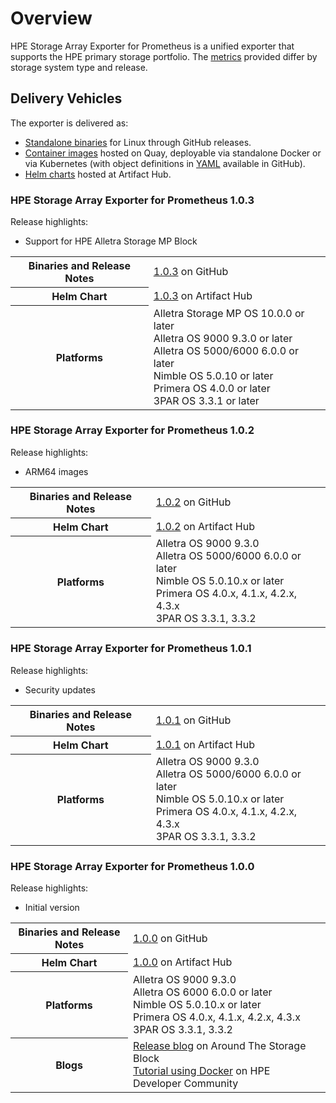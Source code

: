 # Overview

HPE Storage Array Exporter for Prometheus is a unified exporter that supports the HPE primary storage portfolio. The [metrics](../metrics/index.md) provided differ by storage system type and release.

## Delivery Vehicles

The exporter is delivered as:

- [Standalone binaries](https://github.com/hpe-storage/array-exporter/releases) for Linux through GitHub releases.
- [Container images](https://quay.io/repository/hpestorage/array-exporter) hosted on Quay, deployable via standalone Docker or via Kubernetes (with object definitions in [YAML](https://github.com/hpe-storage/co-deployments/tree/master/yaml/array-exporter) available in GitHub).
- [Helm charts](https://artifacthub.io/packages/helm/hpe-storage/hpe-array-exporter/) hosted at Artifact Hub.

### HPE Storage Array Exporter for Prometheus 1.0.3

Release highlights:

- Support for HPE Alletra Storage MP Block

<table>
 <tr>
   <th>Binaries and Release Notes</th>
   <td>
    <a href="https://github.com/hpe-storage/array-exporter/releases/tag/v1.0.3">1.0.3</a> on GitHub
   </td>
 </tr>
 <tr>
   <th>Helm Chart</th>
   <td>
    <a href="https://artifacthub.io/packages/helm/hpe-storage/hpe-array-exporter/1.0.3">1.0.3</a> on Artifact Hub
   </td>
 </tr>
 <tr>
   <th>Platforms</th>
   <td>
     Alletra Storage MP OS 10.0.0 or later<br />
     Alletra OS 9000 9.3.0 or later<br />
     Alletra OS 5000/6000 6.0.0 or later<br />
     Nimble OS 5.0.10 or later<br />
     Primera OS 4.0.0 or later<br />
     3PAR OS 3.3.1 or later
   </td>
 </tr>
</table>

### HPE Storage Array Exporter for Prometheus 1.0.2

Release highlights:

- ARM64 images

<table>
 <tr>
   <th>Binaries and Release Notes</th>
   <td>
    <a href="https://github.com/hpe-storage/array-exporter/releases/tag/v1.0.2">1.0.2</a> on GitHub
   </td>
 </tr>
 <tr>
   <th>Helm Chart</th>
   <td>
    <a href="https://artifacthub.io/packages/helm/hpe-storage/hpe-array-exporter/1.0.2">1.0.2</a> on Artifact Hub
   </td>
 </tr>
 <tr>
   <th>Platforms</th>
   <td>
     Alletra OS 9000 9.3.0<br />
     Alletra OS 5000/6000 6.0.0 or later<br />
     Nimble OS 5.0.10.x or later<br />
     Primera OS 4.0.x, 4.1.x, 4.2.x, 4.3.x<br />
     3PAR OS 3.3.1, 3.3.2
   </td>
 </tr>
</table>

### HPE Storage Array Exporter for Prometheus 1.0.1

Release highlights:

- Security updates

<table>
 <tr>
   <th>Binaries and Release Notes</th>
   <td>
    <a href="https://github.com/hpe-storage/array-exporter/releases/tag/v1.0.1">1.0.1</a> on GitHub
   </td>
 </tr>
 <tr>
   <th>Helm Chart</th>
   <td>
    <a href="https://artifacthub.io/packages/helm/hpe-storage/hpe-array-exporter/1.0.1">1.0.1</a> on Artifact Hub
   </td>
 </tr>
 <tr>
   <th>Platforms</th>
   <td>
     Alletra OS 9000 9.3.0<br />
     Alletra OS 5000/6000 6.0.0 or later<br />
     Nimble OS 5.0.10.x or later<br />
     Primera OS 4.0.x, 4.1.x, 4.2.x, 4.3.x<br />
     3PAR OS 3.3.1, 3.3.2
   </td>
 </tr>
</table>

### HPE Storage Array Exporter for Prometheus 1.0.0

Release highlights:

- Initial version

<table>
 <tr>
   <th>Binaries and Release Notes</th>
   <td>
    <a href="https://github.com/hpe-storage/array-exporter/releases/tag/v1.0.0">1.0.0</a> on GitHub
   </td>
 </tr>
 <tr>
   <th>Helm Chart</th>
   <td>
    <a href="https://artifacthub.io/packages/helm/hpe-storage/hpe-array-exporter/1.0.0">1.0.0</a> on Artifact Hub
   </td>
 </tr>
 <tr>
   <th>Platforms</th>
   <td>
     Alletra OS 9000 9.3.0<br />
     Alletra OS 6000 6.0.0 or later<br />
     Nimble OS 5.0.10.x or later<br />
     Primera OS 4.0.x, 4.1.x, 4.2.x, 4.3.x<br />
     3PAR OS 3.3.1, 3.3.2
   </td>
 </tr>
 <tr>
   <th>Blogs</th>
   <td>
    <a href="https://community.hpe.com/t5/Around-the-Storage-Block/HPE-CSI-Driver-for-Kubernetes-enhancements-with-monitoring-and/ba-p/7158137">Release blog</a> on Around The Storage Block<br />
    <a href="https://developer.hpe.com/blog/get-started-with-prometheus-and-grafana-on-docker-with-hpe-storage-array-exporter/">Tutorial using Docker</a> on HPE Developer Community
   </td>
 </tr>
</table>

